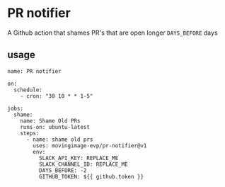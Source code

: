 # PR notifier
A Github action that shames PR's that are open longer `DAYS_BEFORE` days

## usage
```
name: PR notifier

on:
  schedule:
    - cron: "30 10 * * 1-5"

jobs:
  shame:
    name: Shame Old PRs
    runs-on: ubuntu-latest
    steps:
      - name: shame old prs
        uses: movingimage-evp/pr-notifier@v1
        env:
          SLACK_API_KEY: REPLACE_ME
          SLACK_CHANNEL_ID: REPLACE_ME
          DAYS_BEFORE: -2
          GITHUB_TOKEN: ${{ github.token }}
```
